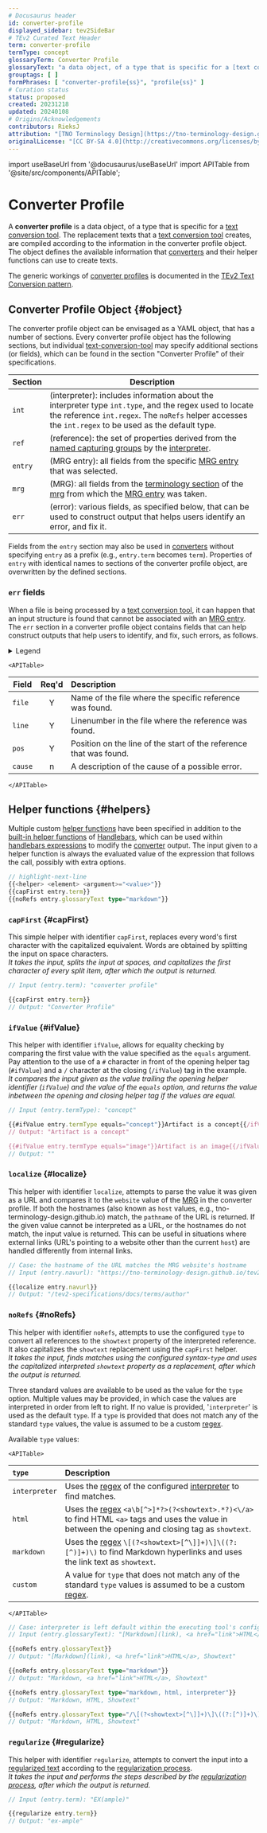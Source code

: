 ```yaml
---
# Docusaurus header
id: converter-profile
displayed_sidebar: tev2SideBar
# TEv2 Curated Text Header
term: converter-profile
termType: concept
glossaryTerm: Converter Profile
glossaryText: "a data object, of a type that is specific for a [text conversion tool](@), that [converters](@) use to create texts by which the [tool](text-conversion-tool@) will replace the text constructs that are located by its [interpreter](@)."
grouptags: [ ]
formPhrases: [ "converter-profile{ss}", "profile{ss}" ]
# Curation status
status: proposed
created: 20231218
updated: 20240108
# Origins/Acknowledgements
contributors: RieksJ
attribution: "[TNO Terminology Design](https://tno-terminology-design.github.io/tev2-specifications/docs)"
originalLicense: "[CC BY-SA 4.0](http://creativecommons.org/licenses/by-sa/4.0/?ref=chooser-v1)"
---
```


import useBaseUrl from '@docusaurus/useBaseUrl'
import APITable from '@site/src/components/APITable';

# Converter Profile

A **converter profile** is a data object, of a type that is specific for a [text conversion tool](@). The replacement texts that a [text conversion tool](@) creates, are compiled according to the information in the converter profile object. The object defines the available information that [converters](@) and their helper functions can use to create texts.

The generic workings of [converter profiles](@) is documented in the [TEv2 Text Conversion pattern](/docs/overview/tev2-text-conversion).

## Converter Profile Object {#object}

The converter profile object can be envisaged as a YAML object, that has a number of sections. Every converter profile object has the following sections, but individual [text-conversion-tool](@) may specify additional sections (or fields), which can be found in the section "Converter Profile" of their specifications.

| Section | Description |
| ------- | ----------- |
| `int`    | (interpreter): includes information about the interpreter type `int.type`, and the regex used to locate the reference `int.regex`. The `noRefs` helper accesses the `int.regex` to be used as the default type. |
| `ref`   | (reference): the set of properties derived from the [named capturing groups](@) by the [interpreter](@). |
| `entry`    | (MRG entry): all fields from the specific [MRG entry](@) that was selected. | 
| `mrg`   | (MRG): all fields from the [terminology section](mrg#terminology@) of the [mrg](@) from which the [MRG entry](@) was taken. |
| `err`   | (error): various fields, as specified below, that can be used to construct output that helps users identify an error, and fix it. |

Fields from the `entry` section may also be used in [converters](@) without specifying `entry` as a prefix (e.g., `entry.term` becomes `term`). Properties of `entry` with identical names to sections of the converter profile object, are overwritten by the defined sections.

### `err` fields

When a file is being processed by a [text conversion tool](@), it can happen that an input structure is found that cannot be associated with an [MRG entry](@). The `err` section in a converter profile object contains fields that can help construct outputs that help users to identify, and fix, such errors, as follows.

<details>
  <summary>Legend</summary>

1. **`Field`** contains the field name;
2. **`Req'd`** specifies whether (`Y`) or not (`n`, or `F`) the field is always populated, or optional.
3. **`Description`** specifies the meaning of the field, and other things you may need to know, e.g. why it is needed, a required syntax, etc.

</details>

```mdx-code-block
<APITable>
```

| Field           | Req'd | Description |
| --------------- | :---: | :---------- |
| `file`          |   Y   | Name of the file where the specific reference was found. |
| `line`          |   Y   | Linenumber in the file where the reference was found. |
| `pos`           |   Y   | Position on the line of the start of the reference that was found. |
| `cause`         |   n   | A description of the cause of a possible error. |

```mdx-code-block
</APITable>
```

## Helper functions {#helpers}

Multiple custom [helper functions](https://handlebarsjs.com/guide/expressions.html#helpers) have been specified in addition to the [built-in helper functions](https://handlebarsjs.com/guide/builtin-helpers.html) of [Handlebars](https://handlebarsjs.com/guide/#what-is-handlebars), which can be used within [handlebars expressions](@) to modify the [converter](@) output. The input given to a helper function is always the evaluated value of the expression that follows the call, possibly with extra options.

```ts title="Mustache expression format"
// highlight-next-line
{{<helper> <element> <argument>="<value>"}}
{{capFirst entry.term}}
{{noRefs entry.glossaryText type="markdown"}}
```


### `capFirst` {#capFirst}

This simple helper with identifier `capFirst`, replaces every word's first character with the capitalized equivalent. Words are obtained by splitting the input on space characters.<br/>
*It takes the input, splits the input at spaces, and capitalizes the first character of every split item, after which the output is returned.*

```ts title="capFirst example"
// Input (entry.term): "converter profile"

{{capFirst entry.term}}
// Output: "Converter Profile"
```

### `ifValue` {#ifValue}

This helper with identifier `ifValue`, allows for equality checking by comparing the first value with the value specified as the `equals` argument. Pay attention to the use of a `#` character in front of the opening helper tag (`#ifValue`) and a `/` character at the closing (`/ifValue`) tag in the example.<br/>
 *It compares the input given as the value trailing the opening helper identifier (`ifValue`) and the value of the `equals` option, and returns the value inbetween the opening and closing helper tag if the values are equal.*

```ts title="ifValue example"
// Input (entry.termType): "concept"

{{#ifValue entry.termType equals="concept"}}Artifact is a concept{{/ifValue}}
// Output: "Artifact is a concept"

{{#ifValue entry.termType equals="image"}}Artifact is an image{{/ifValue}}
// Output: ""
```

### `localize` {#localize}

This helper with identifier `localize`, attempts to parse the value it was given as a URL and compares it to the `website` value of the [MRG](@) in the converter profile. If both the hostnames (also known as `host` values, e.g., tno-terminology-design.github.io) match, the `pathname` of the URL is returned. If the given value cannot be interpreted as a URL, or the hostnames do not match, the input value is returned. This can be useful in situations where external links (URL's pointing to a website other than the current `host`) are handled differently from internal links.

```ts title="localize example"
// Case: the hostname of the URL matches the MRG website's hostname
// Input (entry.navurl): "https://tno-terminology-design.github.io/tev2-specifications/docs/terms/author"

{{localize entry.navurl}}
// Output: "/tev2-specifications/docs/terms/author"
```

### `noRefs` {#noRefs}

This helper with identifier `noRefs`, attempts to use the configured `type` to convert all references to the `showtext` property of the interpreted reference. It also capitalizes the `showtext` replacement using the `capFirst` helper.<br/>
*It takes the input, finds matches using the configured syntax-`type` and uses the capitalized interpreted `showtext` property as a replacement, after which the output is returned.*

Three standard values are available to be used as the value for the `type` option. Multiple values may be provided, in which case the values are interpreted in order from left to right. If no value is provided, '`interpreter`' is used as the default `type`. If a `type` is provided that does not match any of the standard `type` values, the value is assumed to be a custom [regex](@).

Available `type` values:

```mdx-code-block
<APITable>
```

| `type` | Description |
| :------------ | :---------- |
| `interpreter` | Uses the [regex](@) of the configured [interpreter](#interpreter) to find matches. |
| `html` | Uses the [regex](@) `<a\b[^>]*?>(?<showtext>.*?)<\/a>` to find HTML `<a>` tags and uses the value in between the opening and closing tag as `showtext`. |
| `markdown` | Uses the [regex](@) `\[(?<showtext>[^\]]+)\]\((?:[^)]+)\)` to find Markdown hyperlinks and uses the link text as `showtext`. |
| `custom` | A value for `type` that does not match any of the standard `type` values is assumed to be a custom [regex](@). |

```mdx-code-block
</APITable>
```

```ts title="NoRefs example"
// Case: interpreter is left default within the executing tool's configuration
// Input (entry.glossaryText): "[Markdown](link), <a href="link">HTML</a>, [showtext](term@tev2)"

{{noRefs entry.glossaryText}}
// Output: "[Markdown](link), <a href="link">HTML</a>, Showtext"

{{noRefs entry.glossaryText type="markdown"}}
// Output: "Markdown, <a href="link">HTML</a>, Showtext"

{{noRefs entry.glossaryText type="markdown, html, interpreter"}}
// Output: "Markdown, HTML, Showtext"

{{noRefs entry.glossaryText type="/\[(?<showtext>[^\]]+)\]\((?:[^)]+)\)/, html"}}
// Output: "Markdown, HTML, Showtext"
```

### `regularize` {#regularize}

This helper with identifier `regularize`, attempts to convert the input into a [regularized text](@) according to the [regularization process](regularized-text#regularization-process@).
<br/>
*It takes the input and performs the steps described by the [regularization process](regularized-text#regularization-process@), after which the output is returned.*

```ts title="Regularize example"
// Input (entry.term): "EX(ample)"

{{regularize entry.term}}
// Output: "ex-ample"
```
